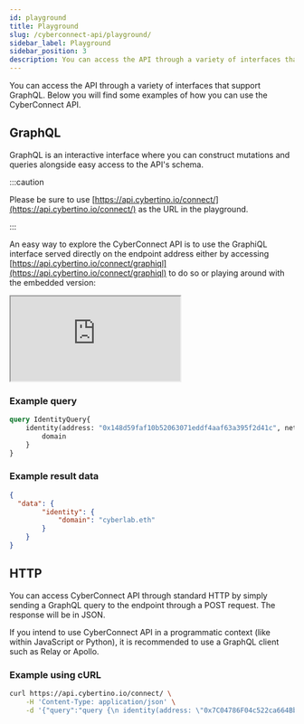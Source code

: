 ```yaml
---
id: playground
title: Playground
slug: /cyberconnect-api/playground/
sidebar_label: Playground
sidebar_position: 3
description: You can access the API through a variety of interfaces that support GraphQL. Below you will find some examples of how you can use the CyberConnect API.
---
```


You can access the API through a variety of interfaces that support GraphQL. Below you will find some examples of how you can use the CyberConnect API.

## GraphQL

GraphQL is an interactive interface where you can construct mutations and queries alongside easy access to the API's schema.

:::caution

Please be sure to use [https://api.cybertino.io/connect/](https://api.cybertino.io/connect/) as the URL in the playground.

:::

An easy way to explore the CyberConnect API is to use the GraphiQL interface served directly on the endpoint address either by accessing [https://api.cybertino.io/connect/graphiql](https://api.cybertino.io/connect/graphiql) to do so or playing around with the embedded version:

<iframe
    src="https://api.cybertino.io/connect/graphiql"
    title="playground"
    sandbox="allow-forms allow-modals allow-popups allow-presentation allow-same-origin allow-scripts"
></iframe>

### Example query

```graphql
query IdentityQuery{
    identity(address: "0x148d59faf10b52063071eddf4aaf63a395f2d41c", network: ETH) {
        domain
    }
}
```

### Example result data
```json
{
  "data": {
        "identity": {
            "domain": "cyberlab.eth"
        }
    }
}
```

## HTTP

You can access CyberConnect API through standard HTTP by simply sending a GraphQL query to the endpoint through a POST request. The response will be in JSON.

If you intend to use CyberConnect API in a programmatic context (like within JavaScript or Python), it is recommended to use a GraphQL client such as Relay or Apollo.

### Example using cURL

```bash
curl https://api.cybertino.io/connect/ \
    -H 'Content-Type: application/json' \
    -d '{"query":"query {\n identity(address: \"0x7C04786F04c522ca664Bb8b6804E0d182eec505F\") {\n ens\n\t}\n}"}'
```
